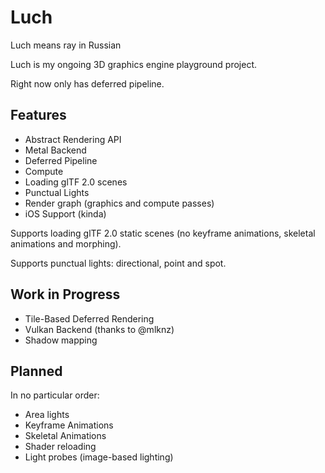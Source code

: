 # Luch

Luch means ray in Russian

Luch is my ongoing 3D graphics engine playground project.

Right now only has deferred pipeline.

## Features
* Abstract Rendering API
* Metal Backend
* Deferred Pipeline
* Compute
* Loading glTF 2.0 scenes
* Punctual Lights
* Render graph (graphics and compute passes)
* iOS Support (kinda)

Supports loading glTF 2.0 static scenes (no keyframe animations, skeletal animations and morphing).

Supports punctual lights: directional, point and spot.

## Work in Progress
* Tile-Based Deferred Rendering
* Vulkan Backend (thanks to @mlknz)
* Shadow mapping

## Planned
In no particular order:
* Area lights
* Keyframe Animations
* Skeletal Animations
* Shader reloading
* Light probes (image-based lighting)
